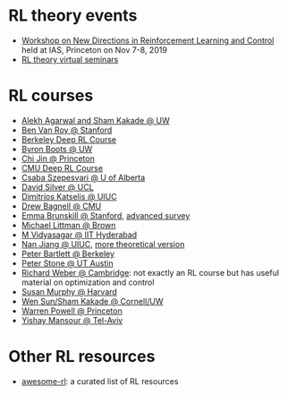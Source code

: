 # RL theory events

- [Workshop on New Directions in Reinforcement Learning and Control](https://www.ias.edu/math/ndrlc) held at IAS, Princeton on Nov 7-8, 2019
- [RL theory virtual seminars](https://sites.google.com/view/rltheoryseminars/home)

# RL courses

- [Alekh Agarwal and Sham Kakade @ UW](https://courses.cs.washington.edu/courses/cse599m/19sp/)
- [Ben Van Roy @ Stanford](https://web.stanford.edu/class/msande338/)
- [Berkeley Deep RL Course](http://rail.eecs.berkeley.edu/deeprlcourse/)
- [Byron Boots @ UW](https://homes.cs.washington.edu/~bboots/RL-Spring2020/)
- [Chi Jin @ Princeton](https://sites.google.com/view/cjin/ele524)
- [CMU Deep RL Course](https://cmudeeprl.github.io/403_website/)
- [Csaba Szepesvari @ U of Alberta](https://rltheory.github.io/)
- [David Silver @ UCL](https://www.davidsilver.uk/teaching/)
- [Dimitrios Katselis @ UIUC](http://katselis.web.engr.illinois.edu/ReinforcementLearning.html)
- [Drew Bagnell @ CMU](http://robotwhisperer.org/acrls11/)
- [Emma Brunskill @ Stanford](http://web.stanford.edu/class/cs234/index.html), [advanced survey](http://cs332.stanford.edu/)
- [Michael Littman @ Brown](http://cs.brown.edu/courses/cs2951f/2017/)
- [M Vidyasagar @ IIT Hyderabad](https://www.iith.ac.in/~m_vidyasagar/RL/Gen/)
- [Nan Jiang @ UIUC](https://nanjiang.cs.illinois.edu/cs498/), [more theoretical version](https://nanjiang.cs.illinois.edu/cs598/)
- [Peter Bartlett @ Berkeley](https://www.stat.berkeley.edu/~bartlett/courses/2014fall-cs294stat260/)
- [Peter Stone @ UT Austin](https://www.cs.utexas.edu/~pstone/Courses/394Rfall19/)
- [Richard Weber @ Cambridge](http://www.statslab.cam.ac.uk/~rrw1/oc/index.html): not exactly an RL course but has useful material on optimization and control
- [Susan Murphy @ Harvard](http://people.seas.harvard.edu/~samurphy/teaching/stat234spring2019/outline.htm)
- [Wen Sun/Sham Kakade @ Cornell/UW](https://wensun.github.io/CS6789.html)
- [Warren Powell @ Princeton](https://castlelab.princeton.edu/html/ORF544.htm)
- [Yishay Mansour @ Tel-Aviv](http://rl-tau-2019.wikidot.com/)

# Other RL resources

- [awesome-rl](https://github.com/aikorea/awesome-rl): a curated list of RL resources
